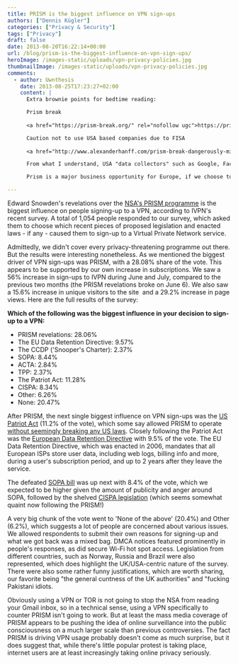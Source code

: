 ```yaml
---
title: PRISM is the biggest influence on VPN sign-ups
authors: ["Dennis Kügler"]
categories: ["Privacy & Security"]
tags: ["Privacy"]
draft: false
date: 2013-08-20T16:22:14+00:00
url: /blog/prism-is-the-biggest-influence-on-vpn-sign-ups/
heroImage: /images-static/uploads/vpn-privacy-policies.jpg
thumbnailImage: /images-static/uploads/vpn-privacy-policies.jpg
comments:
  - author: Uwnthesis
    date: 2013-08-25T17:23:27+02:00
    content: |
      Extra brownie points for bedtime reading:

      Prism break
        
      <a href="https://prism-break.org/" rel="nofollow ugc">https://prism-break.org/</a>

      Caution not to use USA based companies due to FISA
        
      <a href="http://www.alexanderhanff.com/prism-break-dangerously-misleading" rel="nofollow ugc">http://www.alexanderhanff.com/prism-break-dangerously-misleading</a>

      From what I understand, USA "data collectors" such as Google, Facebook and Twitter are to be avoided at all costs.

      Prism is a major business opportunity for Europe, if we choose to take it. The lost of $35billion to US tech companies means more European Jobs. We just have to reach out and generate those jobs - by offering what an American corporation cannot - Data Protection.

---
```

Edward Snowden's revelations over the [NSA's PRISM programme][1] is the biggest influence on people signing-up to a VPN, according to IVPN's recent survey. A total of 1,054 people responded to our survey, which asked them to choose which recent pieces of proposed legislation and enacted laws - if any - caused them to sign-up to a Virtual Private Network service.

Admittedly, we didn't cover every privacy-threatening programme out there. But the results were interesting nonetheless. As we mentioned the biggest driver of VPN sign-ups was PRISM, with a 28.08% share of the vote. This appears to be supported by our own increase in subscriptions. We saw a 56% increase in sign-ups to IVPN during June and July, compared to the previous two months (the PRISM revelations broke on June 6). We also saw a 15.6% increase in unique visitors to the site  and a 29.2% increase in page views. Here are the full results of the survey:

**Which of the following was the biggest influence in your decision to sign-up to a VPN:**

  * PRISM revelations: 28.06%
  * The EU Data Retention Directive: 9.57%
  * The CCDP ('Snooper's Charter): 2.37%
  * SOPA: 8.44%
  * ACTA: 2.84%
  * TPP: 2.37%
  * The Patriot Act: 11.28%
  * CISPA: 8.34%
  * Other: 6.26%
  * None: 20.47%

After PRISM, the next single biggest influence on VPN sign-ups was the [US Patriot Act][2] (11.2% of the vote), which some say allowed PRISM to operate [without seemingly breaking any US laws][3]. Closely following the Patriot Act was the [European Data Retention Directive][4] with 9.5% of the vote. The EU Data Retention Directive, which was enacted in 2006, mandates that all European ISPs store user data, including web logs, billing info and more, during a user's subscription period, and up to 2 years after they leave the service.

The defeated [SOPA bill][5] was up next with 8.4% of the vote, which we expected to be higher given the amount of publicity and anger around SOPA, followed by the shelved [CISPA legislation][6] (which seems somewhat quaint now following the PRISM!)

A very big chunk of the vote went to 'None of the above' (20.4%) and Other (6.2%), which suggests a lot of people are concerned about various issues. We allowed respondents to submit their own reasons for signing-up and what we got back was a mixed bag. DMCA notices featured prominently in people's responses, as did secure Wi-Fi hot spot access. Legislation from different countries, such as Norway, Russia and Brazil were also represented, which does highlight the UK/USA-centric nature of the survey. There were also some rather funny justifications, which are worth sharing, our favorite being "the general cuntness of the UK authorities" and "fucking Pakistani idiots.

Obviously using a VPN or TOR is not going to stop the NSA from reading your Gmail inbox, so in a technical sense, using a VPN specifically to counter PRISM isn't going to work. But at least the mass media coverage of PRISM appears to be pushing the idea of online surveillance into the public consciousness on a much larger scale than previous controversies. The fact PRISM is driving VPN usage probably doesn't come as much surprise, but it does suggest that, while there's little popular protest is taking place, internet users are at least increasingly taking online privacy seriously. 

 [1]: http://www.theguardian.com/world/prism
 [2]: http://en.wikipedia.org/wiki/Patriot_act
 [3]: http://www.slate.com/blogs/weigel/2013/06/07/nsa_prism_scandal_what_patriot_act_section_215_does.html
 [4]: http://en.wikipedia.org/wiki/Data_Retention_Directive
 [5]: http://en.wikipedia.org/wiki/Sopa
 [6]: http://en.wikipedia.org/wiki/CISPA
